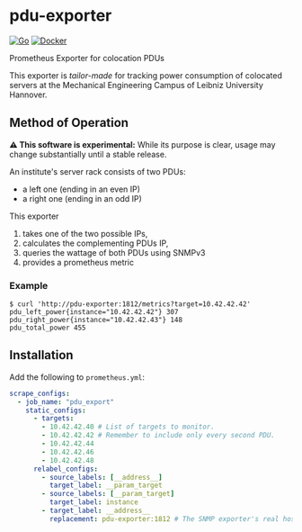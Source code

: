 # pdu-exporter

[![Go](https://github.com/j0hax/pdu-exporter/actions/workflows/go.yml/badge.svg)](https://github.com/j0hax/pdu-exporter/actions/workflows/go.yml)
[![Docker](https://github.com/j0hax/pdu-exporter/actions/workflows/docker-publish.yml/badge.svg)](https://github.com/j0hax/pdu-exporter/actions/workflows/docker-publish.yml)

Prometheus Exporter for colocation PDUs

This exporter is _tailor-made_ for tracking power consumption of colocated servers at the Mechanical Engineering Campus of Leibniz University Hannover.

## Method of Operation

**⚠️ This software is experimental:** While its purpose is clear, usage may change substantially until a stable release.

An institute's server rack consists of two PDUs:
- a left one (ending in an even IP)
- a right one (ending in an odd IP)

This exporter
1. takes one of the two possible IPs,
2. calculates the complementing PDUs IP,
3. queries the wattage of both PDUs using SNMPv3
4. provides a prometheus metric

### Example

```console
$ curl 'http://pdu-exporter:1812/metrics?target=10.42.42.42'
pdu_left_power{instance="10.42.42.42"} 307
pdu_right_power{instance="10.42.42.43"} 148
pdu_total_power 455
```

## Installation

Add the following to `prometheus.yml`:

```yaml
scrape_configs:
  - job_name: "pdu_export"
    static_configs:
      - targets:
        - 10.42.42.40 # List of targets to monitor.
        - 10.42.42.42 # Remember to include only every second PDU.
        - 10.42.42.44
        - 10.42.42.46
        - 10.42.42.48
      relabel_configs:
        - source_labels: [__address__]
          target_label: __param_target
        - source_labels: [__param_target]
          target_label: instance
        - target_label: __address__
          replacement: pdu-exporter:1812 # The SNMP exporter's real hostname:port.
```
